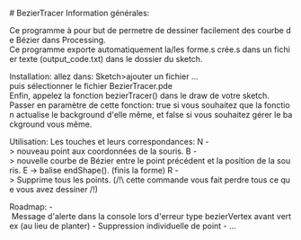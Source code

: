 # BezierTracer
Information générales:

Ce programme à pour but de permetre de dessiner facilement des courbe de Bézier dans Processing.
Ce programme exporte automatiquement la/les forme.s crée.s dans un fichier texte (output_code.txt) dans le dossier du sketch.

Installation:
allez dans:
Sketch>ajouter un fichier ...
puis sélectionner le fichier BezierTracer.pde
Enfin, appelez la fonction bezierTracer() dans le draw de votre sketch.
Passer en paramètre de cette fonction: true si vous souhaitez que la fonction actualise le background d'elle même, et false si vous souhaitez gérer le background vous même.

Utilisation:
Les touches et leurs correspondances:
N -> nouveau point aux coordonnées de la souris.
B -> nouvelle courbe de Bézier entre le point précédent et la position de la souris.
E -> balise endShape(). (finis la forme)
R -> Supprime tous les points. (/!\ cette commande vous fait perdre tous ce que vous avez dessiner /!\)

Roadmap:
- Message d'alerte dans la console lors d'erreur type bezierVertex avant vertex (au lieu de planter)
- Suppression individuelle de point
- ...